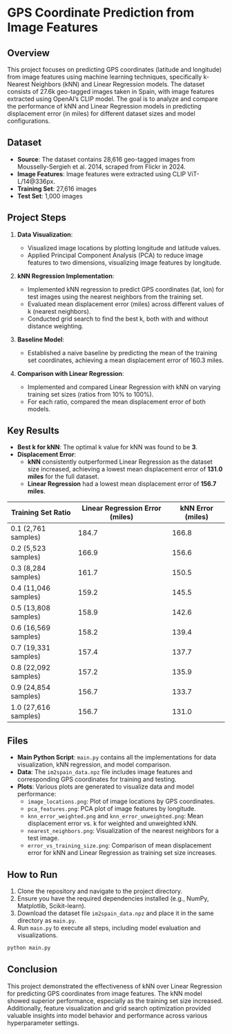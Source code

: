# GPS Coordinate Prediction from Image Features

## Overview

This project focuses on predicting GPS coordinates (latitude and longitude) from image features using machine learning techniques, specifically k-Nearest Neighbors (kNN) and Linear Regression models. The dataset consists of 27.6k geo-tagged images taken in Spain, with image features extracted using OpenAI’s CLIP model. The goal is to analyze and compare the performance of kNN and Linear Regression models in predicting displacement error (in miles) for different dataset sizes and model configurations.

## Dataset

- **Source**: The dataset contains 28,616 geo-tagged images from Mousselly-Sergieh et al. 2014, scraped from Flickr in 2024.
- **Image Features**: Image features were extracted using CLIP ViT-L/14@336px.
- **Training Set**: 27,616 images
- **Test Set**: 1,000 images

## Project Steps

1. **Data Visualization**:
   - Visualized image locations by plotting longitude and latitude values.
   - Applied Principal Component Analysis (PCA) to reduce image features to two dimensions, visualizing image features by longitude.

2. **kNN Regression Implementation**:
   - Implemented kNN regression to predict GPS coordinates (lat, lon) for test images using the nearest neighbors from the training set.
   - Evaluated mean displacement error (miles) across different values of k (nearest neighbors).
   - Conducted grid search to find the best k, both with and without distance weighting.

3. **Baseline Model**:
   - Established a naive baseline by predicting the mean of the training set coordinates, achieving a mean displacement error of 160.3 miles.

4. **Comparison with Linear Regression**:
   - Implemented and compared Linear Regression with kNN on varying training set sizes (ratios from 10% to 100%).
   - For each ratio, compared the mean displacement error of both models.

## Key Results

- **Best k for kNN**: The optimal k value for kNN was found to be **3**.
- **Displacement Error**:
  - **kNN** consistently outperformed Linear Regression as the dataset size increased, achieving a lowest mean displacement error of **131.0 miles** for the full dataset.
  - **Linear Regression** had a lowest mean displacement error of **156.7 miles**.

| **Training Set Ratio** | **Linear Regression Error (miles)** | **kNN Error (miles)** |
|------------------------|------------------------------------|----------------------|
| 0.1 (2,761 samples)     | 184.7                              | 166.8                |
| 0.2 (5,523 samples)     | 166.9                              | 156.6                |
| 0.3 (8,284 samples)     | 161.7                              | 150.5                |
| 0.4 (11,046 samples)    | 159.2                              | 145.5                |
| 0.5 (13,808 samples)    | 158.9                              | 142.6                |
| 0.6 (16,569 samples)    | 158.2                              | 139.4                |
| 0.7 (19,331 samples)    | 157.4                              | 137.7                |
| 0.8 (22,092 samples)    | 157.2                              | 135.9                |
| 0.9 (24,854 samples)    | 156.7                              | 133.7                |
| 1.0 (27,616 samples)    | 156.7                              | 131.0                |

## Files

- **Main Python Script**: `main.py` contains all the implementations for data visualization, kNN regression, and model comparison.
- **Data**: The `im2spain_data.npz` file includes image features and corresponding GPS coordinates for training and testing.
- **Plots**: Various plots are generated to visualize data and model performance:
  - `image_locations.png`: Plot of image locations by GPS coordinates.
  - `pca_features.png`: PCA plot of image features by longitude.
  - `knn_error_weighted.png` and `knn_error_unweighted.png`: Mean displacement error vs. k for weighted and unweighted kNN.
  - `nearest_neighbors.png`: Visualization of the nearest neighbors for a test image.
  - `error_vs_training_size.png`: Comparison of mean displacement error for kNN and Linear Regression as training set size increases.

## How to Run

1. Clone the repository and navigate to the project directory.
2. Ensure you have the required dependencies installed (e.g., NumPy, Matplotlib, Scikit-learn).
3. Download the dataset file `im2spain_data.npz` and place it in the same directory as `main.py`.
4. Run `main.py` to execute all steps, including model evaluation and visualizations.

```bash
python main.py
```

## Conclusion

This project demonstrated the effectiveness of kNN over Linear Regression for predicting GPS coordinates from image features. The kNN model showed superior performance, especially as the training set size increased. Additionally, feature visualization and grid search optimization provided valuable insights into model behavior and performance across various hyperparameter settings.
